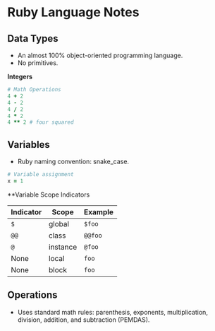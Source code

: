 # Ruby Language Notes


## Data Types

- An almost 100% object-oriented programming language.
- No primitives.

**Integers**

```ruby
# Math Operations
4 + 2
4 - 2
4 / 2
4 * 2
4 ** 2 # four squared
```


## Variables

- Ruby naming convention: snake_case.

```ruby
# Variable assignment
x = 1
```

**Variable Scope Indicators

| Indicator | Scope    | Example |
| --------- | -------- | --------|
| `$`       | global   | `$foo`  |
| `@@`      | class    | `@@foo` |
| `@`       | instance | `@foo`  |
| None      | local    | `foo`   |
| None      | block    | `foo`   |


## Operations

- Uses standard math rules: parenthesis, exponents, multiplication, division, addition, and subtraction (PEMDAS).
